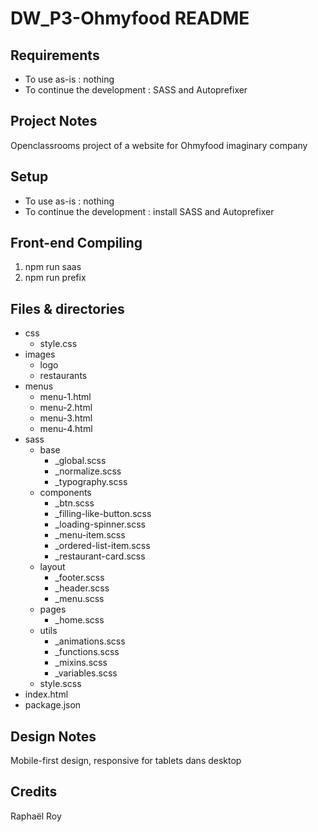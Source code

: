 # DW_P3-Ohmyfood README

## Requirements

* To use as-is : nothing
* To continue the development : SASS and Autoprefixer
## Project Notes

Openclassrooms project of a website for Ohmyfood imaginary company
## Setup

* To use as-is : nothing
* To continue the development : install SASS and Autoprefixer
## Front-end Compiling

1. npm run saas
2. npm run prefix
## Files & directories

* css
  * style.css
* images
  * logo
  * restaurants
* menus
  * menu-1.html
  * menu-2.html
  * menu-3.html
  * menu-4.html
* sass
  * base
    * _global.scss
    * _normalize.scss
    * _typography.scss
  * components
    * _btn.scss
    * _filling-like-button.scss
    * _loading-spinner.scss
    * _menu-item.scss
    * _ordered-list-item.scss
    * _restaurant-card.scss
  * layout
    * _footer.scss
    * _header.scss
    * _menu.scss
  * pages
    * _home.scss
  * utils
    * _animations.scss
    * _functions.scss
    * _mixins.scss
    * _variables.scss
  * style.scss
* index.html
* package.json
## Design Notes

Mobile-first design, responsive for tablets dans desktop
## Credits

Raphaël Roy